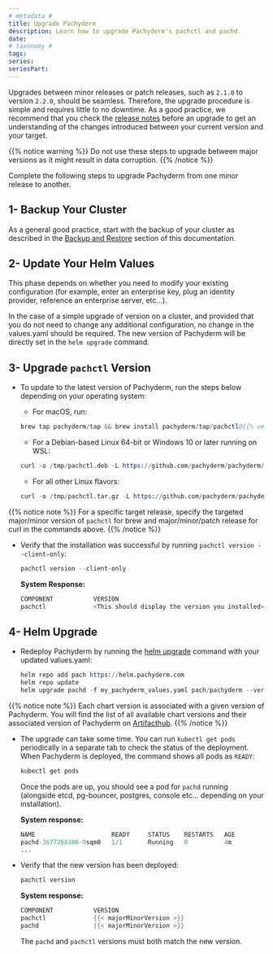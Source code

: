 ```yaml
---
# metadata # 
title: Upgrade Pachyderm
description: Learn how to upgrade Pachyderm's pachctl and pachd. 
date: 
# taxonomy #
tags: 
series:
seriesPart:
---
```


Upgrades between minor releases or patch releases, such as `2.1.0` to version `2.2.0`,
should be seamless.
Therefore, the upgrade procedure is simple and requires little to no downtime.
As a good practice, we recommend that you check the [release notes](https://github.com/pachyderm/pachyderm/blob/master/CHANGELOG.md) before an upgrade to get an understanding of the changes introduced between your current version and your target. 

{{% notice warning %}}
Do not use these steps to upgrade between major versions as it might result in data corruption.
{{% /notice %}}

Complete the following steps to upgrade Pachyderm from one minor release to another.
## 1- Backup Your Cluster

As a general good practice, start with the backup of your cluster as described in the [Backup and Restore](../backup-restore/)
section of this documentation.

## 2- Update Your Helm Values

This phase depends on whether you need to modify your existing configuration (for example, enter an enterprise key, plug an identity provider, reference an enterprise server, etc...).

In the case of a simple upgrade of version on a cluster, and provided that you do not need to change any additional configuration, no change in the values.yaml should be required. The new version of Pachyderm will be directly set in the `helm upgrade` command.

## 3- Upgrade `pachctl` Version
 
 - To update to the latest version of Pachyderm, run the steps below depending on your operating system:
  
      * For macOS, run:  
  
      ```s  
      brew tap pachyderm/tap && brew install pachyderm/tap/pachctl@{{% versionNumber %}}  
      ```  
  
      * For a Debian-based Linux 64-bit or Windows 10 or later running on  
      WSL:  
  
      ```s  
      curl -o /tmp/pachctl.deb -L https://github.com/pachyderm/pachyderm/releases/download/v{{< majorMinorVersion >}}/pachctl_{{< majorMinorVersion >}}_amd64.deb && sudo dpkg -i /tmp/pachctl.deb  
      ```  
  
      * For all other Linux flavors:  
  
      ```s  
      curl -o /tmp/pachctl.tar.gz -L https://github.com/pachyderm/pachyderm/releases/download/v{{< majorMinorVersion >}}/pachctl_{{< majorMinorVersion >}}_linux_amd64.tar.gz && tar -xvf /tmp/pachctl.tar.gz -C /tmp && sudo cp /tmp/pachctl_{{< majorMinorVersion >}}_linux_amd64/pachctl /usr/local/bin  
      ```  

{{% notice note %}}
For a specific target release, specify the targeted major/minor version of `pachctl` for brew and major/minor/patch release for curl in the commands above.
{{% /notice %}}


 - Verify that the installation was successful by running `pachctl version --client-only`:  
  
      ```s  
      pachctl version --client-only  
      ```  
  
      **System Response:**  
  
      ```s  
      COMPONENT           VERSION  
      pachctl             <This should display the version you installed>  
      ```  

## 4- Helm Upgrade

- Redeploy Pachyderm by running the [helm upgrade](https://helm.sh/docs/helm/helm_upgrade/) command with your updated values.yaml:

  ```s
  helm repo add pach https://helm.pachyderm.com
  helm repo update
  helm upgrade pachd -f my_pachyderm_values.yaml pach/pachyderm --version <your_chart_version>
  ```

{{% notice note %}}
Each chart version is associated with a given version of Pachyderm. You will find the list of all available chart versions and their associated version of Pachyderm on [Artifacthub](https://artifacthub.io/packages/helm/pachyderm/pachyderm).
{{% /notice %}}

- The upgrade can take some time. You can run `kubectl get pods` periodically in a separate tab to check the status of the deployment. When Pachyderm is deployed, the command shows all pods as `READY`:

  ```s
  kubectl get pods
  ```
  Once the pods are up, you should see a pod for `pachd` running 
  (alongside etcd, pg-bouncer, postgres, console etc... depending on your installation). 

  **System response:**

  ```s
  NAME                     READY     STATUS    RESTARTS   AGE
  pachd-3677268306-9sqm0   1/1       Running   0          4m
  ...
  ```

- Verify that the new version has been deployed:

  ```s
  pachctl version
  ```

  **System response:**

  ```s
  COMPONENT           VERSION
  pachctl             {{< majorMinorVersion >}}
  pachd               {{< majorMinorVersion >}}
  ```

  The `pachd` and `pachctl` versions must both match the new version.

